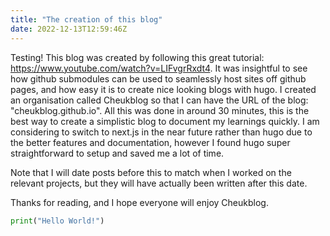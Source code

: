 ```yaml
---
title: "The creation of this blog"
date: 2022-12-13T12:59:46Z
---
```


Testing! This blog was created by following this great tutorial: https://www.youtube.com/watch?v=LIFvgrRxdt4. It was insightful to see how github submodules can be used to seamlessly host sites off github pages, and how easy it is to create nice looking blogs with hugo. I created an organisation called Cheukblog so that I can have the URL of the blog: "cheukblog.github.io". All this was done in around 30 minutes, this is the best way to create a simplistic blog to document my learnings quickly. I am considering to switch to next.js in the near future rather than hugo due to the better features and documentation, however I found hugo super straightforward to setup and saved me a lot of time.

Note that I will date posts before this to match when I worked on the relevant projects, but they will have actually been written after this date.

Thanks for reading, and I hope everyone will enjoy Cheukblog.

```python
print("Hello World!")
```
